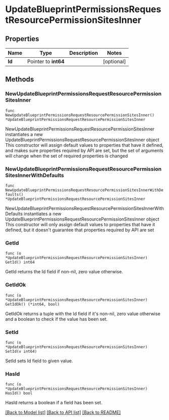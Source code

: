 # UpdateBlueprintPermissionsRequestResourcePermissionSitesInner

## Properties

Name | Type | Description | Notes
------------ | ------------- | ------------- | -------------
**Id** | Pointer to **int64** |  | [optional] 

## Methods

### NewUpdateBlueprintPermissionsRequestResourcePermissionSitesInner

`func NewUpdateBlueprintPermissionsRequestResourcePermissionSitesInner() *UpdateBlueprintPermissionsRequestResourcePermissionSitesInner`

NewUpdateBlueprintPermissionsRequestResourcePermissionSitesInner instantiates a new UpdateBlueprintPermissionsRequestResourcePermissionSitesInner object
This constructor will assign default values to properties that have it defined,
and makes sure properties required by API are set, but the set of arguments
will change when the set of required properties is changed

### NewUpdateBlueprintPermissionsRequestResourcePermissionSitesInnerWithDefaults

`func NewUpdateBlueprintPermissionsRequestResourcePermissionSitesInnerWithDefaults() *UpdateBlueprintPermissionsRequestResourcePermissionSitesInner`

NewUpdateBlueprintPermissionsRequestResourcePermissionSitesInnerWithDefaults instantiates a new UpdateBlueprintPermissionsRequestResourcePermissionSitesInner object
This constructor will only assign default values to properties that have it defined,
but it doesn't guarantee that properties required by API are set

### GetId

`func (o *UpdateBlueprintPermissionsRequestResourcePermissionSitesInner) GetId() int64`

GetId returns the Id field if non-nil, zero value otherwise.

### GetIdOk

`func (o *UpdateBlueprintPermissionsRequestResourcePermissionSitesInner) GetIdOk() (*int64, bool)`

GetIdOk returns a tuple with the Id field if it's non-nil, zero value otherwise
and a boolean to check if the value has been set.

### SetId

`func (o *UpdateBlueprintPermissionsRequestResourcePermissionSitesInner) SetId(v int64)`

SetId sets Id field to given value.

### HasId

`func (o *UpdateBlueprintPermissionsRequestResourcePermissionSitesInner) HasId() bool`

HasId returns a boolean if a field has been set.


[[Back to Model list]](../README.md#documentation-for-models) [[Back to API list]](../README.md#documentation-for-api-endpoints) [[Back to README]](../README.md)


